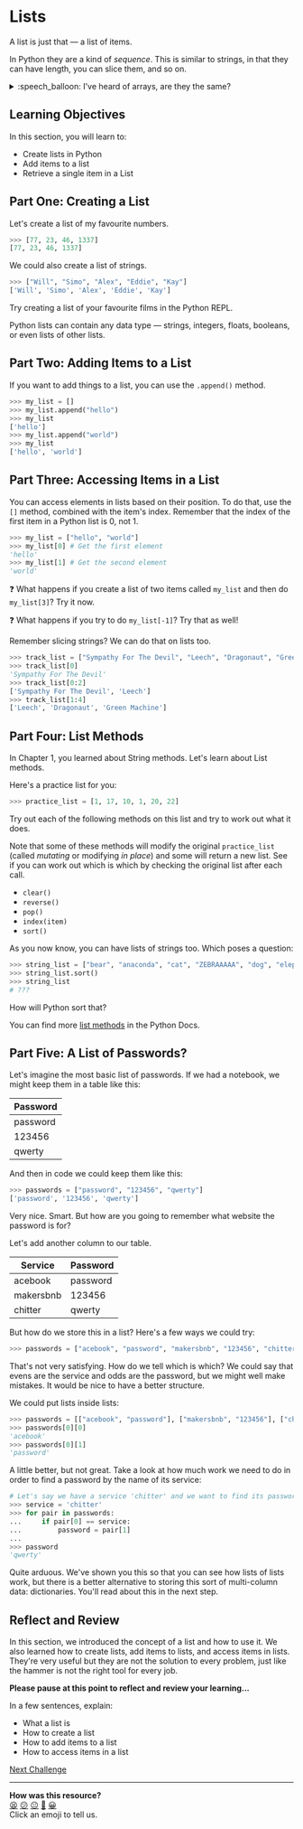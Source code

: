 # Lists

A list is just that — a list of items.

In Python they are a kind of _sequence_. This is similar to strings, in that
they can have length, you can slice them, and so on.

<details>
  <summary>:speech_balloon: I've heard of arrays, are they the same?</summary>

  <hr>
  
  The short story is that people often use the terms interchangeably and
  typically you can assume that they are the same thing.
  
  The long story is that technically there is a difference. We won't go into
  this here but feel free to look it up if you are interested.

  <hr>
</details>

<!-- OMITTED -->

## Learning Objectives

In this section, you will learn to:

- Create lists in Python
- Add items to a list
- Retrieve a single item in a List

## Part One: Creating a List

Let's create a list of my favourite numbers.

``` python
>>> [77, 23, 46, 1337]
[77, 23, 46, 1337]
```

We could also create a list of strings.

```python
>>> ["Will", "Simo", "Alex", "Eddie", "Kay"]
['Will', 'Simo', 'Alex', 'Eddie', 'Kay']
```

Try creating a list of your favourite films in the Python REPL.

Python lists can contain any data type — strings, integers, floats, booleans, or
even lists of other lists.

## Part Two: Adding Items to a List

If you want to add things to a list, you can use the `.append()` method.

```python
>>> my_list = []
>>> my_list.append("hello")
>>> my_list
['hello']
>>> my_list.append("world")
>>> my_list
['hello', 'world']
```

## Part Three: Accessing Items in a List

You can access elements in lists based on their position. To do that, use the
`[]` method, combined with the item's index. Remember that the index of the
first item in a Python list is 0, not 1.

```python
>>> my_list = ["hello", "world"]
>>> my_list[0] # Get the first element
'hello'
>>> my_list[1] # Get the second element
'world'
```

:question: What happens if you create a list of two items called `my_list` and
then do `my_list[3]`? Try it now.

:question:  What happens if you try to do `my_list[-1]`? Try that as well!

Remember slicing strings? We can do that on lists too.

```python
>>> track_list = ["Sympathy For The Devil", "Leech", "Dragonaut", "Green Machine", "Sound & Vision"]
>>> track_list[0]
'Sympathy For The Devil'
>>> track_list[0:2]
['Sympathy For The Devil', 'Leech']
>>> track_list[1:4]
['Leech', 'Dragonaut', 'Green Machine']
```

## Part Four: List Methods

In Chapter 1, you learned about String methods. Let's learn about List methods.

Here's a practice list for you:

```python
>>> practice_list = [1, 17, 10, 1, 20, 22]
```

Try out each of the following methods on this list and try to work out what it
does. 

Note that some of these methods will modify the original `practice_list` (called
_mutating_ or modifying _in place_) and some will return a new list. See if you
can work out which is which by checking the original list after each call.

* `clear()`
* `reverse()`
* `pop()`
* `index(item)`
* `sort()`

As you now know, you can have lists of strings too. Which poses a question:

```python
>>> string_list = ["bear", "anaconda", "cat", "ZEBRAAAAA", "dog", "elephant"]
>>> string_list.sort()
>>> string_list
# ???
```

How will Python sort that?

You can find more [list
methods](https://docs.python.org/3/tutorial/datastructures.html#more-on-lists)
in the Python Docs.

## Part Five: A List of Passwords?

Let's imagine the most basic list of passwords. If we had a notebook, we might
keep them in a table like this:

| **Password** |
| ------------ |
| password     |
| 123456       |
| qwerty       |

And then in code we could keep them like this:

```python
>>> passwords = ["password", "123456", "qwerty"]
['password', '123456', 'qwerty']
```

Very nice. Smart. But how are you going to remember what website the password is
for?

Let's add another column to our table.

| **Service** | **Password** |
| ----------- | ------------ |
| acebook     | password     |
| makersbnb   | 123456       |
| chitter     | qwerty       |

But how do we store this in a list? Here's a few ways we could try:

```python
>>> passwords = ["acebook", "password", "makersbnb", "123456", "chitter", "qwerty"]
```

That's not very satisfying. How do we tell which is which? We could say that
evens are the service and odds are the password, but we might well make
mistakes. It would be nice to have a better structure.

We could put lists inside lists:

```python
>>> passwords = [["acebook", "password"], ["makersbnb", "123456"], ["chitter", "qwerty"]]
>>> passwords[0][0]
'acebook'
>>> passwords[0][1]
'password'
```

A little better, but not great. Take a look at how much work we need to do in
order to find a password by the name of its service:

```python
# Let's say we have a service 'chitter' and we want to find its password
>>> service = 'chitter'
>>> for pair in passwords:
...     if pair[0] == service:
...         password = pair[1]
...  
>>> password
'qwerty'
```

Quite arduous. We've shown you this so that you can see how lists of lists work,
but there is a better alternative to storing this sort of multi-column data:
dictionaries. You'll read about this in the next step.

## Reflect and Review

In this section, we introduced the concept of a list and how to use it. We also
learned how to create lists, add items to lists, and access items in lists.
They're very useful but they are not the solution to every problem, just like
the hammer is not the right tool for every job.

**Please pause at this point to reflect and review your learning...**

In a few sentences, explain:
* What a list is
* How to create a list
* How to add items to a list
* How to access items in a list


[Next Challenge](03_introducing_dictionaries.md)

<!-- BEGIN GENERATED SECTION DO NOT EDIT -->

---

**How was this resource?**  
[😫](https://airtable.com/shrUJ3t7KLMqVRFKR?prefill_Repository=makersacademy%2Fpython_foundations&prefill_File=chapter2%2F02_introducing_lists.md&prefill_Sentiment=😫) [😕](https://airtable.com/shrUJ3t7KLMqVRFKR?prefill_Repository=makersacademy%2Fpython_foundations&prefill_File=chapter2%2F02_introducing_lists.md&prefill_Sentiment=😕) [😐](https://airtable.com/shrUJ3t7KLMqVRFKR?prefill_Repository=makersacademy%2Fpython_foundations&prefill_File=chapter2%2F02_introducing_lists.md&prefill_Sentiment=😐) [🙂](https://airtable.com/shrUJ3t7KLMqVRFKR?prefill_Repository=makersacademy%2Fpython_foundations&prefill_File=chapter2%2F02_introducing_lists.md&prefill_Sentiment=🙂) [😀](https://airtable.com/shrUJ3t7KLMqVRFKR?prefill_Repository=makersacademy%2Fpython_foundations&prefill_File=chapter2%2F02_introducing_lists.md&prefill_Sentiment=😀)  
Click an emoji to tell us.

<!-- END GENERATED SECTION DO NOT EDIT -->
